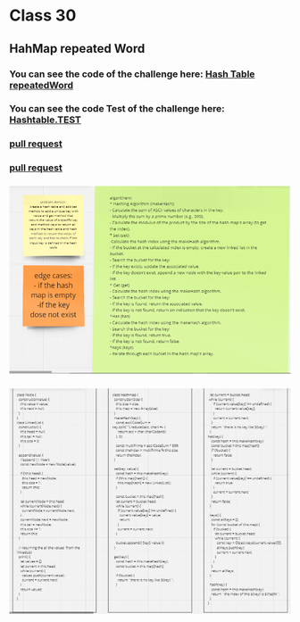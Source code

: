 # Class 30  

## HahMap repeated Word



### You can see the code of the challenge here: [Hash Table repeatedWord](./hashtable/hashtable.js)

### You can see the code Test of the challenge here: [Hashtable.TEST](./hashtable/__tests__/hashtable.test.js)

### [ pull request ](https://github.com/Mohammad-Aljamal/data-structures-and-algorithms/pull/39)
### [ pull request ](https://github.com/Mohammad-Aljamal/data-structures-and-algorithms/pull/40)


### ![whiteboard1](./assets/hash1.png)



### ![whiteboard1](./assets/hash2.png)


